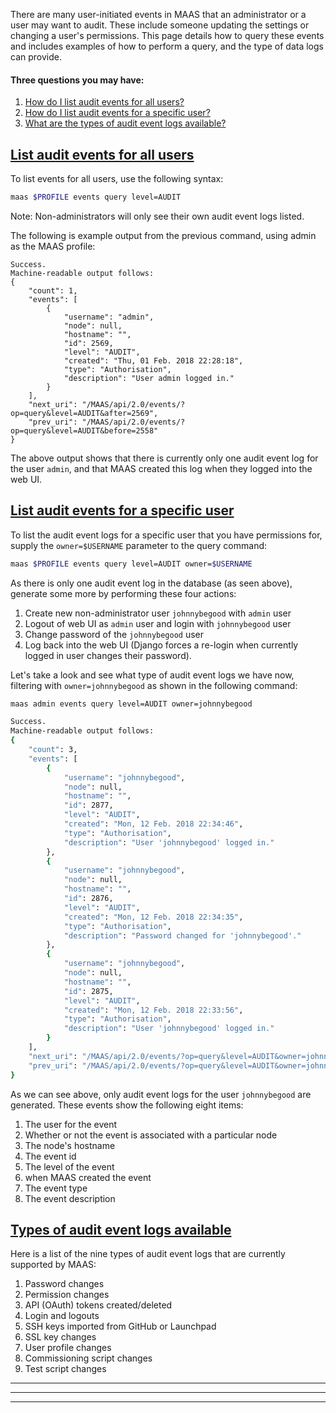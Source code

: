 <!-- deb-2-7-cli
||2.7|2.8|2.9|
|-----:|:-----:|:-----:|:-----:|
|Snap|[CLI](/t/audit-event-logs/2310) ~ [UI](/t/audit-event-logs/2311)|[CLI](/t/audit-event-logs/2312) ~ [UI](/t/audit-event-logs/2313)|[CLI](/t/audit-event-logs/2314) ~ [UI](/t/audit-event-logs/2315)|
|Packages|CLI ~ [UI](/t/audit-event-logs/2317)|[CLI](/t/audit-event-logs/2318) ~ [UI](/t/audit-event-logs/2319)|[CLI](/t/audit-event-logs/2320) ~ [UI](/t/audit-event-logs/2321)|
 deb-2-7-cli -->

<!-- deb-2-7-ui
||2.7|2.8|2.9|
|-----:|:-----:|:-----:|:-----:|
|Snap|[CLI](/t/audit-event-logs/2310) ~ [UI](/t/audit-event-logs/2311)|[CLI](/t/audit-event-logs/2312) ~ [UI](/t/audit-event-logs/2313)|[CLI](/t/audit-event-logs/2314) ~ [UI](/t/audit-event-logs/2315)|
|Packages|[CLI](/t/audit-event-logs/2316) ~ UI|[CLI](/t/audit-event-logs/2318) ~ [UI](/t/audit-event-logs/2319)|[CLI](/t/audit-event-logs/2320) ~ [UI](/t/audit-event-logs/2321)|
 deb-2-7-ui -->

<!-- deb-2-8-cli
||2.7|2.8|2.9|
|-----:|:-----:|:-----:|:-----:|
|Snap|[CLI](/t/audit-event-logs/2310) ~ [UI](/t/audit-event-logs/2311)|[CLI](/t/audit-event-logs/2312) ~ [UI](/t/audit-event-logs/2313)|[CLI](/t/audit-event-logs/2314) ~ [UI](/t/audit-event-logs/2315)|
|Packages|[CLI](/t/audit-event-logs/2316) ~ [UI](/t/audit-event-logs/2317)|CLI ~ [UI](/t/audit-event-logs/2319)|[CLI](/t/audit-event-logs/2320) ~ [UI](/t/audit-event-logs/2321)|
 deb-2-8-cli -->

<!-- deb-2-8-ui
||2.7|2.8|2.9|
|-----:|:-----:|:-----:|:-----:|
|Snap|[CLI](/t/audit-event-logs/2310) ~ [UI](/t/audit-event-logs/2311)|[CLI](/t/audit-event-logs/2312) ~ [UI](/t/audit-event-logs/2313)|[CLI](/t/audit-event-logs/2314) ~ [UI](/t/audit-event-logs/2315)|
|Packages|[CLI](/t/audit-event-logs/2316) ~ [UI](/t/audit-event-logs/2317)|[CLI](/t/audit-event-logs/2318) ~ UI|[CLI](/t/audit-event-logs/2320) ~ [UI](/t/audit-event-logs/2321)|
 deb-2-8-ui -->

<!-- deb-2-9-cli
||2.7|2.8|2.9|
|-----:|:-----:|:-----:|:-----:|
|Snap|[CLI](/t/audit-event-logs/2310) ~ [UI](/t/audit-event-logs/2311)|[CLI](/t/audit-event-logs/2312) ~ [UI](/t/audit-event-logs/2313)|[CLI](/t/audit-event-logs/2314) ~ [UI](/t/audit-event-logs/2315)|
|Packages|[CLI](/t/audit-event-logs/2316) ~ [UI](/t/audit-event-logs/2317)|[CLI](/t/audit-event-logs/2318) ~ [UI](/t/audit-event-logs/2319)|CLI ~ [UI](/t/audit-event-logs/2321)|
 deb-2-9-cli -->

<!-- deb-2-9-ui
||2.7|2.8|2.9|
|-----:|:-----:|:-----:|:-----:|
|Snap|[CLI](/t/audit-event-logs/2310) ~ [UI](/t/audit-event-logs/2311)|[CLI](/t/audit-event-logs/2312) ~ [UI](/t/audit-event-logs/2313)|[CLI](/t/audit-event-logs/2314) ~ [UI](/t/audit-event-logs/2315)|
|Packages|[CLI](/t/audit-event-logs/2316) ~ [UI](/t/audit-event-logs/2317)|[CLI](/t/audit-event-logs/2318) ~ [UI](/t/audit-event-logs/2319)|[CLI](/t/audit-event-logs/2320) ~ UI|
 deb-2-9-ui -->

<!-- snap-2-7-cli
||2.7|2.8|2.9|
|-----:|:-----:|:-----:|:-----:|
|Snap|CLI ~ [UI](/t/audit-event-logs/2311)|[CLI](/t/audit-event-logs/2312) ~ [UI](/t/audit-event-logs/2313)|[CLI](/t/audit-event-logs/2314) ~ [UI](/t/audit-event-logs/2315)|
|Packages|[CLI](/t/audit-event-logs/2316) ~ [UI](/t/audit-event-logs/2317)|[CLI](/t/audit-event-logs/2318) ~ [UI](/t/audit-event-logs/2319)|[CLI](/t/audit-event-logs/2320) ~ [UI](/t/audit-event-logs/2321)|
 snap-2-7-cli -->

<!-- snap-2-7-ui
||2.7|2.8|2.9|
|-----:|:-----:|:-----:|:-----:|
|Snap|[CLI](/t/audit-event-logs/2310) ~ UI|[CLI](/t/audit-event-logs/2312) ~ [UI](/t/audit-event-logs/2313)|[CLI](/t/audit-event-logs/2314) ~ [UI](/t/audit-event-logs/2315)|
|Packages|[CLI](/t/audit-event-logs/2316) ~ [UI](/t/audit-event-logs/2317)|[CLI](/t/audit-event-logs/2318) ~ [UI](/t/audit-event-logs/2319)|[CLI](/t/audit-event-logs/2320) ~ [UI](/t/audit-event-logs/2321)|
 snap-2-7-ui -->

<!-- snap-2-8-cli
||2.7|2.8|2.9|
|-----:|:-----:|:-----:|:-----:|
|Snap|[CLI](/t/audit-event-logs/2310) ~ [UI](/t/audit-event-logs/2311)|CLI ~ [UI](/t/audit-event-logs/2313)|[CLI](/t/audit-event-logs/2314) ~ [UI](/t/audit-event-logs/2315)|
|Packages|[CLI](/t/audit-event-logs/2316) ~ [UI](/t/audit-event-logs/2317)|[CLI](/t/audit-event-logs/2318) ~ [UI](/t/audit-event-logs/2319)|[CLI](/t/audit-event-logs/2320) ~ [UI](/t/audit-event-logs/2321)|
 snap-2-8-cli -->

<!-- snap-2-8-ui
||2.7|2.8|2.9|
|-----:|:-----:|:-----:|:-----:|
|Snap|[CLI](/t/audit-event-logs/2310) ~ [UI](/t/audit-event-logs/2311)|[CLI](/t/audit-event-logs/2312) ~ UI|[CLI](/t/audit-event-logs/2314) ~ [UI](/t/audit-event-logs/2315)|
|Packages|[CLI](/t/audit-event-logs/2316) ~ [UI](/t/audit-event-logs/2317)|[CLI](/t/audit-event-logs/2318) ~ [UI](/t/audit-event-logs/2319)|[CLI](/t/audit-event-logs/2320) ~ [UI](/t/audit-event-logs/2321)|
 snap-2-8-ui -->

<!-- snap-2-9-cli
||2.7|2.8|2.9|
|-----:|:-----:|:-----:|:-----:|
|Snap|[CLI](/t/audit-event-logs/2310) ~ [UI](/t/audit-event-logs/2311)|[CLI](/t/audit-event-logs/2312) ~ [UI](/t/audit-event-logs/2313)|CLI ~ [UI](/t/audit-event-logs/2315)|
|Packages|[CLI](/t/audit-event-logs/2316) ~ [UI](/t/audit-event-logs/2317)|[CLI](/t/audit-event-logs/2318) ~ [UI](/t/audit-event-logs/2319)|[CLI](/t/audit-event-logs/2320) ~ [UI](/t/audit-event-logs/2321)|
 snap-2-9-cli -->

<!-- snap-2-9-ui
||2.7|2.8|2.9|
|-----:|:-----:|:-----:|:-----:|
|Snap|[CLI](/t/audit-event-logs/2310) ~ [UI](/t/audit-event-logs/2311)|[CLI](/t/audit-event-logs/2312) ~ [UI](/t/audit-event-logs/2313)|[CLI](/t/audit-event-logs/2314) ~ UI|
|Packages|[CLI](/t/audit-event-logs/2316) ~ [UI](/t/audit-event-logs/2317)|[CLI](/t/audit-event-logs/2318) ~ [UI](/t/audit-event-logs/2319)|[CLI](/t/audit-event-logs/2320) ~ [UI](/t/audit-event-logs/2321)|
 snap-2-9-ui -->

There are many user-initiated events in MAAS that an administrator or a user may want to audit. These include someone updating the settings or changing a user's permissions. This page details how to query these events and includes examples of how to perform a query, and the type of data logs can provide.

#### Three questions you may have:

1. [How do I list audit events for all users?](/t/audit-event-logs/791#heading--list-audit-events-for-all-users)
2. [How do I list audit events for a specific user?](/t/audit-event-logs/791#heading--list-audit-events-for-a-specific-user)
3. [What are the types of audit event logs available?](/t/audit-event-logs/791#heading--types-of-audit-event-logs)

<a href="#heading--list-audit-events-for-all-users"><h2 id="heading--list-audit-events-for-all-users">List audit events for all users</h2></a>

To list events for all users, use the following syntax:

``` bash
maas $PROFILE events query level=AUDIT
```

Note: Non-administrators will only see their own audit event logs listed.

The following is example output from the previous command, using admin as the MAAS profile:

``` no-highlight
Success.
Machine-readable output follows:
{
    "count": 1,
    "events": [
        {
            "username": "admin",
            "node": null,
            "hostname": "",
            "id": 2569,
            "level": "AUDIT",
            "created": "Thu, 01 Feb. 2018 22:28:18",
            "type": "Authorisation",
            "description": "User admin logged in."
        }
    ],
    "next_uri": "/MAAS/api/2.0/events/?op=query&level=AUDIT&after=2569",
    "prev_uri": "/MAAS/api/2.0/events/?op=query&level=AUDIT&before=2558"
}
```

The above output shows that there is currently only one audit event log for the user `admin`, and that MAAS created this log when they logged into the web UI.

<a href="#heading--list-audit-events-for-a-specific-user"><h2 id="heading--list-audit-events-for-a-specific-user">List audit events for a specific user</h2></a>

To list the audit event logs for a specific user that you have permissions for, supply the `owner=$USERNAME` parameter to the query command:

``` bash
maas $PROFILE events query level=AUDIT owner=$USERNAME
```

As there is only one audit event log in the database (as seen above), generate some more by performing these four actions:

1. Create new non-administrator user `johnnybegood` with `admin` user
2. Logout of web UI as `admin` user and login with `johnnybegood` user
3. Change password of the `johnnybegood` user
4. Log back into the web UI (Django forces a re-login when currently logged in user changes their password).

Let's take a look and see what type of audit event logs we have now, filtering with `owner=johnnybegood` as shown in the following command:

``` bash
maas admin events query level=AUDIT owner=johnnybegood
```

``` bash
Success.
Machine-readable output follows:
{
    "count": 3,
    "events": [
        {
            "username": "johnnybegood",
            "node": null,
            "hostname": "",
            "id": 2877,
            "level": "AUDIT",
            "created": "Mon, 12 Feb. 2018 22:34:46",
            "type": "Authorisation",
            "description": "User 'johnnybegood' logged in."
        },
        {
            "username": "johnnybegood",
            "node": null,
            "hostname": "",
            "id": 2876,
            "level": "AUDIT",
            "created": "Mon, 12 Feb. 2018 22:34:35",
            "type": "Authorisation",
            "description": "Password changed for 'johnnybegood'."
        },
        {
            "username": "johnnybegood",
            "node": null,
            "hostname": "",
            "id": 2875,
            "level": "AUDIT",
            "created": "Mon, 12 Feb. 2018 22:33:56",
            "type": "Authorisation",
            "description": "User 'johnnybegood' logged in."
        }
    ],
    "next_uri": "/MAAS/api/2.0/events/?op=query&level=AUDIT&owner=johnnybegood&after=2877",
    "prev_uri": "/MAAS/api/2.0/events/?op=query&level=AUDIT&owner=johnnybegood&before=2875"
}
```

As we can see above, only audit event logs for the user `johnnybegood` are generated. These events show the following eight items:

1. The user for the event
2. Whether or not the event is associated with a particular node
3. The node's hostname
4. The event id
5. The level of the event
6. when MAAS created the event
7. The event type
8. The event description

<a href="#heading--types-of-audit-event-logs"><h2 id="heading--types-of-audit-event-logs">Types of audit event logs available</h2></a>

Here is a list of the nine types of audit event logs that are currently supported by MAAS:

1. Password changes
2. Permission changes
3. API (OAuth) tokens created/deleted
4. Login and logouts
5. SSH keys imported from GitHub or Launchpad
6. SSL key changes
7. User profile changes
8. Commissioning script changes
9. Test script changes

------
****
------